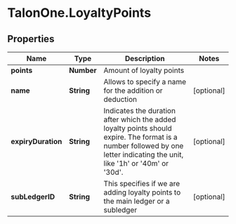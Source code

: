 # TalonOne.LoyaltyPoints

## Properties
Name | Type | Description | Notes
------------ | ------------- | ------------- | -------------
**points** | **Number** | Amount of loyalty points | 
**name** | **String** | Allows to specify a name for the addition or deduction | [optional] 
**expiryDuration** | **String** | Indicates the duration after which the added loyalty points should expire. The format is a number followed by one letter indicating the unit, like &#39;1h&#39; or &#39;40m&#39; or &#39;30d&#39;. | [optional] 
**subLedgerID** | **String** | This specifies if we are adding loyalty points to the main ledger or a subledger | [optional] 


